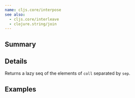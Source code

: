 ```yaml
---
name: cljs.core/interpose
see also:
  - cljs.core/interleave
  - clojure.string/join
---
```


## Summary

## Details

Returns a lazy seq of the elements of `coll` separated by `sep`.

## Examples
